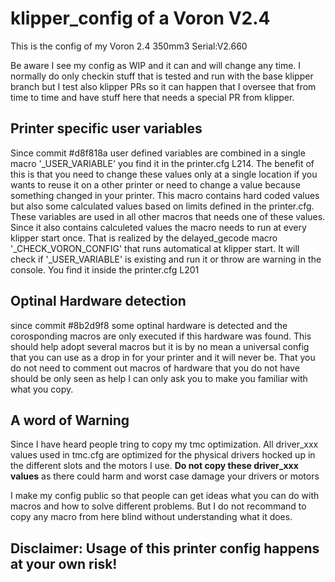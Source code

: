 # klipper_config of a Voron V2.4

This is the config of my Voron 2.4 350mm3 Serial:V2.660

Be aware I see my config as WIP and it can and will change any time. I normally do only checkin stuff that is tested and run with the base klipper branch but I test also klipper PRs so it can happen that I oversee that from time to time and have stuff here that needs a special PR from klipper.

## Printer specific user variables
Since commit #d8f818a user defined variables are combined in a single macro '_USER_VARIABLE' you find it in the printer.cfg L214. The benefit of this is that you need to change these values only at a single location if you wants to reuse it on a other printer or need to change a value because something changed in your printer.  This macro contains hard coded values but also some calculated values based on limits defined in the printer.cfg. These variables are used in all other macros that needs one of these values.
Since it also contains calculeted values the macro needs to run at every klipper start once. That is realized by the delayed_gecode macro '_CHECK_VORON_CONFIG' that runs automatical at klipper start. It will check if '_USER_VARIABLE' is existing and run it or throw are warning in the console. You find it inside the printer.cfg L201

## Optinal Hardware detection
since commit #8b2d9f8 some optinal hardware is detected and the corosponding macros are only executed if this hardware was found. This should help adopt several macros but it is by no mean a universal config that you can use as a drop in for your printer and it will never be.
That you do not need to comment out macros of hardware that you do not have should be only seen as help I can only ask you to make you familiar with what you copy. 

## A word of Warning
Since I have heard people tring to copy my tmc optimization.
All driver_xxx values used in tmc.cfg are optimized for the physical drivers hocked up in the different slots and the motors I use.
**Do not copy these driver_xxx values** as there could harm and worst case damage your drivers or motors

I make my config public so that people can get ideas what you can do with macros and how to solve different problems. But I do not recommand to copy any macro from here blind without understanding what it does. 

## Disclaimer: Usage of this printer config happens at your own risk!
